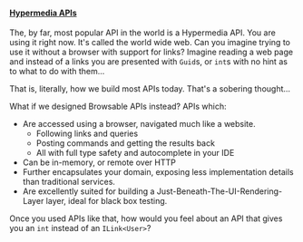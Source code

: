 ﻿<div>

#### [Hypermedia APIs](../paradigms/hypermedia-apis/hypermedia-apis-introduction.md)
The, by far, most popular API in the world is a Hypermedia API. You are using it right now. It's called the world wide web. Can you imagine trying to use it without a browser with support for links? Imagine reading a web page and instead of a links you are presented with `Guid`s, or `int`s with no hint as to what to do with them...

That is, literally, how we build most APIs today. That's a sobering thought...

What if we designed Browsable APIs instead? APIs which: 

* Are accessed using a browser, navigated much like a website.
  * Following links and queries
  * Posting commands and getting the results back
  * All with full type safety and autocomplete in your IDE
* Can be in-memory, or remote over HTTP
* Further encapsulates your domain, exposing less implementation details than traditional services.
* Are excellently suited for building a Just-Beneath-The-UI-Rendering-Layer layer, ideal for black box testing.

Once you used APIs like that, how would you feel about an API that gives you an `int` instead of an `ILink<User>`?
</div>